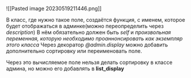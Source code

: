 ![[Pasted image 20230519211446.png]]

В класс, где нужно такое поле, создаётся функция, с именем, которое будет отображаться в админке(можно переопределить через _description_)
В нём обязательно должен быть _self_ и _произвольная переменная, которую необходимо проаннонсировать как экземпляр этого класса_
Через декоратор _@admin.display_  можно добавить дополнительно сортировку или переименовать поле.

Через это вычисляемое поле нельзя делать сортировку в классе админа, но можно его добавлять в __list_display__

